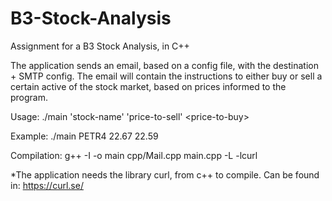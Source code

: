 # B3-Stock-Analysis
Assignment for a B3 Stock Analysis, in C++


The application sends an email, based on a config file, with the destination + SMTP config. 
The email will contain the instructions to either buy or sell a certain active of the stock market, based on prices informed to the program.


Usage: ./main 'stock-name' 'price-to-sell' \<price-to-buy\>

Example: ./main PETR4 22.67 22.59


Compilation: g++ -I<path-to-curl-include> -o main cpp/Mail.cpp main.cpp -L<path-to-curl-lib> -lcurl

*The application needs the library curl, from c++ to compile. Can be found in: https://curl.se/
